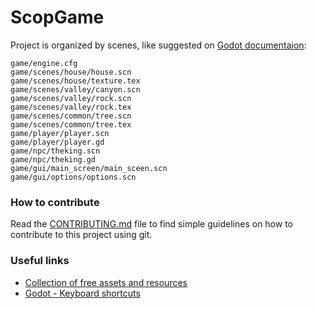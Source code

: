 # ScopGame

Project is organized by scenes, like suggested on 
[Godot documentaion](https://godot.readthedocs.io/en/stable/learning/workflow/project_setup/project_organization.html#scene-organization):

```
game/engine.cfg
game/scenes/house/house.scn
game/scenes/house/texture.tex
game/scenes/valley/canyon.scn
game/scenes/valley/rock.scn
game/scenes/valley/rock.tex
game/scenes/common/tree.scn
game/scenes/common/tree.tex
game/player/player.scn
game/player/player.gd
game/npc/theking.scn
game/npc/theking.gd
game/gui/main_screen/main_sceen.scn
game/gui/options/options.scn
```

### How to contribute
Read the [CONTRIBUTING.md](./CONTRIBUTING.md) file to find simple guidelines
on how to contribute to this project using git.


### Useful links
- [Collection of free assets and resources](https://github.com/Calinou/awesome-gamedev#editors)
- [Godot - Keyboard shortcuts](https://youtu.be/rMx35lyXCpk)

